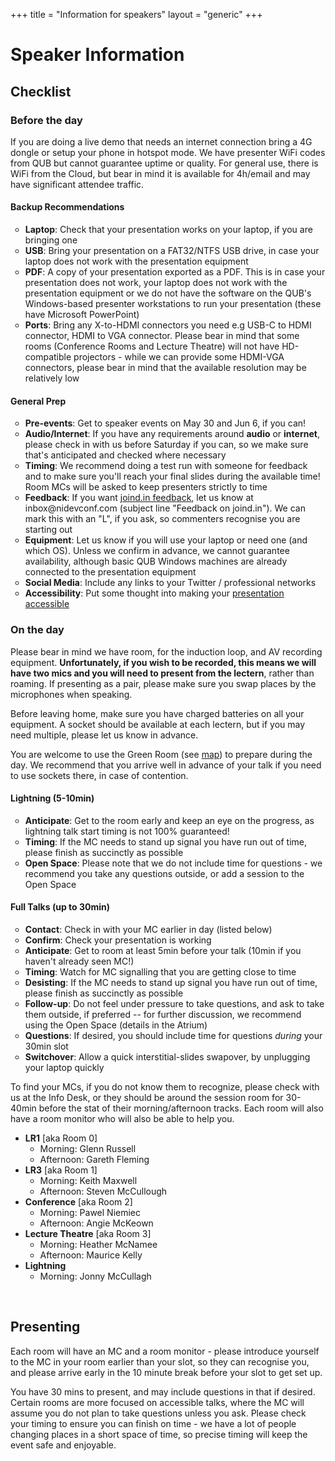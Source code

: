 +++
title = "Information for speakers"
layout = "generic"
+++

<style>
ul.checklists {
  list-style-type: circle
}
</style>
# Speaker Information

## Checklist

### Before the day

If you are doing a live demo that needs an internet connection bring a 4G dongle or setup your phone in hotspot mode. We have presenter WiFi codes from QUB but cannot guarantee uptime or quality. For general use, there is WiFi from the Cloud, but bear in mind it is available for 4h/email and may have significant attendee traffic.

#### **Backup Recommendations**

<ul class="checklists">
  <li><b>Laptop</b>: Check that your presentation works on your laptop, if you are bringing one</li>
  <li><b>USB</b>: Bring your presentation on a FAT32/NTFS USB drive, in case your laptop does not work with the presentation equipment</li>
  <li><b>PDF</b>: A copy of your presentation exported as a PDF. This is in case your presentation does not work, your laptop does not work with the presentation equipment or we do not have the software on the QUB's Windows-based presenter workstations to run your presentation (these have Microsoft PowerPoint)</li>
  <li><b>Ports</b>: Bring any X-to-HDMI connectors you need e.g USB-C to HDMI connector, HDMI to VGA connector. Please bear in mind that some rooms (Conference Rooms and Lecture Theatre) will not have HD-compatible projectors - while we can provide some HDMI-VGA connectors, please bear in mind that the available resolution may be relatively low</li>
</ul>

#### General Prep

<ul class="checklists">
<li><b>Pre-events</b>: Get to speaker events on May 30 and Jun 6, if you can!</li>
<li><b>Audio/Internet</b>: If you have any requirements around <b>audio</b> or <b>internet</b>, please check in with us before Saturday if you can, so we make sure that's anticipated and checked where necessary</li>
<li><b>Timing</b>: We recommend doing a test run with someone for feedback and to make sure you'll reach your final slides during the available time! Room MCs will be asked to keep presenters strictly to time</li>
<li><b>Feedback</b>: If you want <a href="https://joind.in/event/northern-ireland-developer-conference-2019">joind.in feedback</a>, let us know at inbox@nidevconf.com (subject line "Feedback on joind.in"). We can mark this with an "L", if you ask, so commenters recognise you are starting out</li>
<li><b>Equipment</b>: Let us know if you will use your laptop or need one (and which OS). Unless we confirm in advance, we cannot guarantee availability, although basic QUB Windows machines are already connected to the presentation equipment</li>
<li><b>Social Media</b>: Include any links to your Twitter / professional networks</li>
<li><b>Accessibility</b>: Put some thought into making your <a href="https://www.w3.org/WAI/teach-advocate/accessible-presentations/">presentation accessible</a></li>
</ul>

### On the day

Please bear in mind we have room, for the induction loop, and AV recording equipment. **Unfortunately, if you wish to be recorded, this means we will have two mics and you will need to present from the lectern**, rather than roaming. If presenting as a pair, please make sure you swap places by the microphones when speaking.

Before leaving home, make sure you have charged batteries on all your equipment. A socket should be available at each lectern, but if you may need multiple, please let us know in advance.

You are welcome to use the Green Room (see [map](/accessibility)) to prepare during the day. We recommend that you arrive well in advance of your talk if you need to use sockets there, in case of contention.

#### Lightning (5-10min)

<ul class="checklists">
<li><b>Anticipate</b>: Get to the room early and keep an eye on the progress, as lightning talk start timing is not 100% guaranteed!</li>
<li><b>Timing</b>: If the MC needs to stand up signal you have run out of time, please finish as succinctly as possible</li>
<li><b>Open Space</b>: Please note that we do not include time for questions - we recommend you take any questions outside, or add a session to the Open Space</li>
</ul>

#### Full Talks (up to 30min)</h4>

<ul class="checklists">
<li><b>Contact</b>: Check in with your MC earlier in day (listed below)</li>
<li><b>Confirm</b>: Check your presentation is working</li>
<li><b>Anticipate</b>: Get to room at least 5min before your talk (10min if you haven't already seen MC!)</li>
<li><b>Timing</b>: Watch for MC signalling that you are getting close to time</li>
<li><b>Desisting</b>: If the MC needs to stand up signal you have run out of time, please finish as succinctly as possible</li>
<li><b>Follow-up</b>: Do not feel under pressure to take questions, and ask to take them outside, if preferred -- for further discussion, we recommend using the Open Space (details in the Atrium)</li>
<li><b>Questions</b>: If desired, you should include time for questions <em>during</em> your 30min slot</li>
<li><b>Switchover</b>: Allow a quick interstitial-slides swapover, by unplugging your laptop quickly</li>
</ul>

To find your MCs, if you do not know them to recognize, please check with us at the Info Desk, or they should be around the session room for 30-40min before the stat of their morning/afternoon tracks. Each room will also have a room monitor who will also be able to help you.

* **LR1** [aka Room 0]
    * Morning: Glenn Russell
    * Afternoon: Gareth Fleming
* **LR3** [aka Room 1]
    * Morning: Keith Maxwell
    * Afternoon: Steven McCullough
* **Conference** [aka Room 2]
    * Morning: Pawel Niemiec
    * Afternoon: Angie McKeown
* **Lecture Theatre** [aka Room 3]
    * Morning: Heather McNamee
    * Afternoon: Maurice Kelly
* **Lightning**
    * Morning: Jonny McCullagh

<br/>

## Presenting

Each room will have an MC and a room monitor - please introduce yourself to the MC in your room earlier than your slot, so they can recognise you, and please arrive early in the 10 minute break before your slot to get set up.

You have 30 mins to present, and may include questions in that if desired. Certain rooms are more focused on accessible talks, where the MC will assume you do not plan to take questions unless you ask. Please check your timing to ensure you can finish on time - we have a lot of people changing places in a short space of time, so precise timing will keep the event safe and enjoyable.
